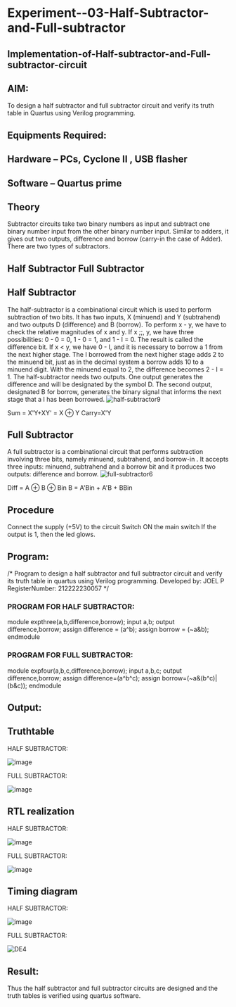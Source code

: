# Experiment--03-Half-Subtractor-and-Full-subtractor
## Implementation-of-Half-subtractor-and-Full-subtractor-circuit
## AIM:
To design a half subtractor and full subtractor circuit and verify its truth table in Quartus using Verilog programming.

## Equipments Required:
## Hardware – PCs, Cyclone II , USB flasher
## Software – Quartus prime
## Theory
Subtractor circuits take two binary numbers as input and subtract one binary number input from the other binary number input. Similar to adders, it gives out two outputs, difference and borrow (carry-in the case of Adder). There are two types of subtractors.

## Half Subtractor Full Subtractor
## Half Subtractor
The half-subtractor is a combinational circuit which is used to perform subtraction of two bits. It has two inputs, X (minuend) and Y (subtrahend) and two outputs D (difference) and B (borrow). To perform x - y, we have to check the relative magnitudes of x and y. If x ;;, y, we have three possibilities: 0 - 0 = 0, 1 - 0 = 1, and 1 - I = 0. The result is called the difference bit. If x < y, we have 0 - I, and it is necessary to borrow a 1 from the next higher stage. The I borrowed from the next higher stage adds 2 to the minuend bit, just as in the decimal system a borrow adds 10 to a minuend digit. With the minuend equal to 2, the difference becomes 2 - I = 1. The half-subtractor needs two outputs. One output generates the difference and will be designated by the symbol D. The second output, designated B for borrow, generates the binary signal that informs the next stage that a I has been borrowed.
![half-subtractor9](https://user-images.githubusercontent.com/36288975/166112538-58c3bc7c-ee5d-4e6a-ac8d-8e8328efe27a.png)


Sum = X'Y+XY' = X ⊕ Y
Carry=X'Y

## Full Subtractor
A full subtractor is a combinational circuit that performs subtraction involving three bits, namely minuend, subtrahend, and borrow-in . It accepts three inputs: minuend, subtrahend and a borrow bit and it produces two outputs: difference and borrow. 
![full-subtractor6](https://user-images.githubusercontent.com/36288975/166112541-24c68359-3de8-4674-ae22-8272ffc385ed.png)


Diff = A ⊕ B ⊕ Bin B = A'Bin + A'B + BBin

## Procedure

Connect the supply (+5V) to the circuit Switch ON the main switch If the output is 1, then the led glows.

## Program:
/*
Program to design a half subtractor and full subtractor circuit and verify its truth table in quartus using Verilog programming.
Developed by: JOEL P
RegisterNumber:  212222230057
*/

### PROGRAM FOR HALF SUBTRACTOR:

module expthree(a,b,difference,borrow);
input a,b;
output difference,borrow;
assign difference = (a^b);
assign borrow = (~a&b);
endmodule

### PROGRAM FOR FULL SUBTRACTOR:

module expfour(a,b,c,difference,borrow);
input a,b,c;
output difference,borrow;
assign difference=(a^b^c);
assign borrow=(~a&(b^c)|(b&c));
endmodule

## Output:
## Truthtable
HALF SUBTRACTOR:

![image](https://user-images.githubusercontent.com/118626456/232368545-3f596b81-c4b2-4771-a564-7345e1511bb0.png)

FULL SUBTRACTOR:

![image](https://user-images.githubusercontent.com/118626456/232368616-ce27e4a4-4830-4141-b2b6-85358c5e5c3f.png)

##  RTL realization

HALF SUBTRACTOR:

![image](https://user-images.githubusercontent.com/118626456/232368649-8920aeec-a64b-4f4f-afb7-7df08a634470.png)

FULL SUBTRACTOR:

![image](https://user-images.githubusercontent.com/118626456/232368679-2f310bef-f3f3-410f-8e82-6a8e44981dd7.png)

## Timing diagram 
HALF SUBTRACTOR:

![image](https://user-images.githubusercontent.com/118626456/232368725-e165162a-ee25-436d-8b8b-86f55d1dfaa6.png)

FULL SUBTRACTOR:

![DE4](https://user-images.githubusercontent.com/118626456/232369391-eafb847a-a0a6-4d1a-998a-e667011d7c64.png)


## Result:
Thus the half subtractor and full subtractor circuits are designed and the truth tables is verified using quartus software.
